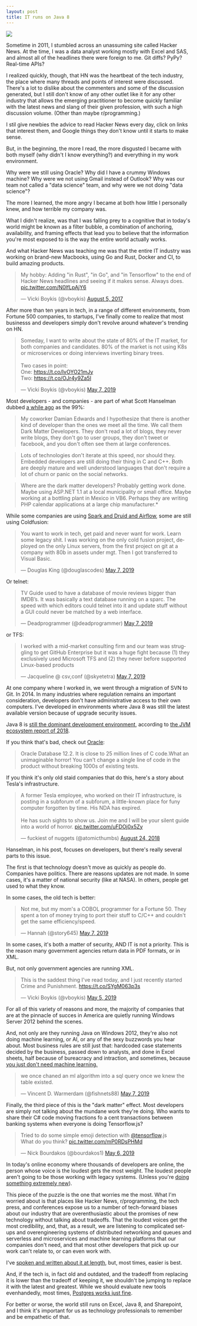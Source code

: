 ```yaml
---
layout: post
title: IT runs on Java 8
---
```


<meta name="twitter:card" content="summary">
<meta name="twitter:site" content="@vboykis">
<meta name="twitter:creator" content="@vboykis">
<meta name="twitter:title" content="IT runs on Java 8">
<meta name="twitter:description" content="The majority of IT does not run at the speed of Hacker News">
<meta name="twitter:image" content="https://raw.githubusercontent.com/veekaybee/veekaybee.github.io/master/images/java8.png">

![](https://raw.githubusercontent.com/veekaybee/veekaybee.github.io/master/images/java8.png) 

Sometime in 2011, I stumbled across an unassuming site called Hacker News. At the time, I was a data analyst working mostly with Excel and SAS, and almost all of the headlines there were foreign to me. Git diffs? PyPy? Real-time APIs? 

I realized quickly, though, that HN was the heartbeat of the tech industry, the place where many threads and points of interest were discussed.  There's a lot to dislike about the commenters and some of the discussion generated, but I still don't know of any other outlet like it for any other industry that allows the emerging practitioner to become quickly familiar with the latest news and slang of their given profession, with such a high discussion volume. (Other than maybe r/programming.) 

I stil give newbies the advice to read Hacker News every day, click on links that interest them, and Google things they don't know until it starts to make sense.  

But, in the beginning, the more I read, the more disgusted I became with both myself (why didn't I know everything?) and everything in my work environment. 

Why were we still using Oracle? Why did I have a crummy Windows machine? Why were we not using Gmail instead of Outlook? Why was our team not called a "data science" team, and why were we not doing "data science"?

The more I learned, the more angry I became at both how little I personally knew, and how terrible my company was. 

What I didn't realize, was that I was falling prey to a cognitive that in today's world might be known as a filter bubble, a combination of anchoring, availability, and framing effects that lead you to believe that the information you're most exposed to is the way the entire world actually works. 

And what Hacker News was teaching me was that the entire IT industry was working on brand-new Macbooks, using Go and Rust, Docker and CI, to build amazing products. 

<blockquote class="twitter-tweet" data-lang="en"><p lang="en" dir="ltr">My hobby: Adding &quot;in Rust&quot;, &quot;in Go&quot;, and &quot;in Tensorflow&quot; to the end of Hacker News headlines and seeing if it makes sense. Always does. <a href="https://t.co/N0lfLpAjY6">pic.twitter.com/N0lfLpAjY6</a></p>&mdash; Vicki Boykis (@vboykis) <a href="https://twitter.com/vboykis/status/893812576253030400?ref_src=twsrc%5Etfw">August 5, 2017</a></blockquote>
<script async src="https://platform.twitter.com/widgets.js" charset="utf-8"></script>

After more than ten years in tech, in a range of different environments, from Fortune 500 companies, to startups, I've finally come to realize that most businesss and developers simply don't revolve around whatever's trending on HN. 

<blockquote class="twitter-tweet" data-lang="en"><p lang="en" dir="ltr">Someday, I want to write about the state of 80% of the IT market, for both companies and candidates. 80% of the market is not using K8s or microservices or doing interviews inverting binary trees. <br><br>Two cases in point: <br>One: <a href="https://t.co/IvOYO21mJy">https://t.co/IvOYO21mJy</a><br>Two: <a href="https://t.co/OJr4y9Za5l">https://t.co/OJr4y9Za5l</a></p>&mdash; Vicki Boykis (@vboykis) <a href="https://twitter.com/vboykis/status/1125566311218720768?ref_src=twsrc%5Etfw">May 7, 2019</a></blockquote>
<script async src="https://platform.twitter.com/widgets.js" charset="utf-8"></script>

Most developers - and companies -  are part of what Scott Hanselman dubbed [a while ago](https://www.hanselman.com/blog/DarkMatterDevelopersTheUnseen99.aspx) as the 99%:

> My coworker Damian Edwards and I hypothesize that there is another kind of developer than the ones we meet all the time. We call them Dark Matter Developers. They don't read a lot of blogs, they never write blogs, they don't go to user groups, they don't tweet or facebook, and you don't often see them at large conferences. 

>Lots of technologies don't iterate at this speed, nor should they. Embedded developers are still doing their thing in C and C++. Both are deeply mature and well understood languages that don't require a lot of churn or panic on the social networks.

> Where are the dark matter developers? Probably getting work done. Maybe using ASP.NET 1.1 at a local municipality or small office. Maybe working at a bottling plant in Mexico in VB6. Perhaps they are writing PHP calendar applications at a large chip manufacturer.*

While some companies are using [Spark and Druid and Airflow](https://softwareengineeringdaily.com/2019/04/29/lyfts-data-platform-with-li-gao/), some are still using Coldfusion: 

<blockquote class="twitter-tweet" data-lang="en"><p lang="en" dir="ltr">You want to work in tech, get paid and never want for work. Learn some legacy shit. I was working on the only cold fusion project, deployed on the only Linux servers, from the first project on git at a company with 80b in assets under mgt. Then I got transferred to Visual Basic.</p>&mdash; Douglas King (@douglascodes) <a href="https://twitter.com/douglascodes/status/1125572013739925504?ref_src=twsrc%5Etfw">May 7, 2019</a></blockquote>
<script async src="https://platform.twitter.com/widgets.js" charset="utf-8"></script>

Or telnet: 

<blockquote class="twitter-tweet" data-lang="en"><p lang="en" dir="ltr">TV Guide used to have a database of movie reviews bigger than IMDB’s. It was basically a text database running on a sparc. The speed with which editors could telnet into it and update stuff without a GUI could never be matched by a web interface.</p>&mdash; Deadprogrammer (@deadprogrammer) <a href="https://twitter.com/deadprogrammer/status/1125807187668996097?ref_src=twsrc%5Etfw">May 7, 2019</a></blockquote>
<script async src="https://platform.twitter.com/widgets.js" charset="utf-8"></script>

or TFS:

<blockquote class="twitter-tweet" data-lang="en"><p lang="en" dir="ltr">I worked with a mid-market consulting firm and our team was struggling to get GitHub Enterprise but it was a huge fight because (1) they exclusively used Microsoft TFS and (2) they never before supported Linux-based products</p>&mdash; Jacqueline @ csv,conf (@skyetetra) <a href="https://twitter.com/skyetetra/status/1125792296056713217?ref_src=twsrc%5Etfw">May 7, 2019</a></blockquote>
<script async src="https://platform.twitter.com/widgets.js" charset="utf-8"></script>

At one company where I worked in,  we went through a migration of SVN to Git. In 2014. In many industries where regulation remains an important consideration, developers don't have administrative access to their own computers. I've developed in environments where Java 8 was still the latest available version because of upgrade security issues. 

Java 8 is [still the dominant development environment](https://www.stackchief.com/blog/Which%20Version%20of%20Java%20Should%20You%20Use%3F), according to [the JVM ecosystem report of 2018](https://snyk.io/blog/jvm-ecosystem-report-2018/). 

If you think that's bad, check out [Oracle](https://news.ycombinator.com/item?id=18442941): 

> Oracle Database 12.2. It is close to 25 million lines of C code.What an unimaginable horror! You can't change a single line of code in the product without breaking 1000s of existing tests. 

If you think it's only old staid companies that do this, here's a story about Tesla's infrastructure. 

<blockquote class="twitter-tweet" data-lang="en"><p lang="en" dir="ltr">A former Tesla employee, who worked on their IT infrastructure, is posting in a subforum of a subforum, a little-known place for funy computer forgotten by time. His NDA has expired. <br><br>He has such sights to show us. Join me and I will be your silent guide into a world of horror. <a href="https://t.co/uFDOj0x5Zy">pic.twitter.com/uFDOj0x5Zy</a></p>&mdash; fuckiest of nuggets (@atomicthumbs) <a href="https://twitter.com/atomicthumbs/status/1032939617404645376?ref_src=twsrc%5Etfw">August 24, 2018</a></blockquote>
<script async src="https://platform.twitter.com/widgets.js" charset="utf-8"></script>

Hanselman, in his post, focuses on developers, but there's really several parts to this issue. 

The first is that technology doesn't move as quickly as people do. Companies have politics. There are reasons updates are not made. In some cases, it's a matter of national security (like at NASA). In others, people get used to what they know. 

In some cases, the old tech is better: 

<blockquote class="twitter-tweet" data-lang="en"><p lang="en" dir="ltr">Not me, but my mom&#39;s a COBOL programmer for a Fortune 50. They spent a ton of money trying to port their stuff to C/C++ and couldn&#39;t get the same efficiency/speed.</p>&mdash; Hannah (@story645) <a href="https://twitter.com/story645/status/1125792948388552704?ref_src=twsrc%5Etfw">May 7, 2019</a></blockquote>
<script async src="https://platform.twitter.com/widgets.js" charset="utf-8"></script>

In some cases, it's both a matter of security, AND IT is not a priority. This is the reason many government agencies return data in PDF formats, or in XML. 

But, not only government agencies are running XML. 

<blockquote class="twitter-tweet" data-lang="en"><p lang="en" dir="ltr">This is the saddest thing I&#39;ve read today, and I just recently started Crime and Punishment. <a href="https://t.co/SYgM063p3s">https://t.co/SYgM063p3s</a></p>&mdash; Vicki Boykis (@vboykis) <a href="https://twitter.com/vboykis/status/1125033921178214401?ref_src=twsrc%5Etfw">May 5, 2019</a></blockquote>
<script async src="https://platform.twitter.com/widgets.js" charset="utf-8"></script>

For all of this variety of reasons and more, the majority of companies that are at the pinnacle of succes in America are quietly running Windows Server 2012 behind the scenes. 

And, not only are they running Java on Windows 2012, they're also not doing machine learning, or AI, or any of the sexy buzzwords you hear about. Most business rules are still just that: hardcoded case statements decided by the business, passed down to analysts, and done in Excel sheets, half because of bureacracy and intraction, and sometimes, because [you just don't need machine learning.](https://ai.google/research/pubs/pub43146)

<blockquote class="twitter-tweet" data-lang="en"><p lang="en" dir="ltr">we once chaned an ml algorithm into a sql query once we knew the table existed.</p>&mdash; Vincent D. Warmerdam (@fishnets88) <a href="https://twitter.com/fishnets88/status/1125796885573394432?ref_src=twsrc%5Etfw">May 7, 2019</a></blockquote>
<script async src="https://platform.twitter.com/widgets.js" charset="utf-8"></script>

Finally, the third piece of this is the "dark matter" effect. Most developers are simply not talking about the mundane work they're doing. Who wants to share their C# code moving fractions fo a cent transactions between banking systems when everyone is doing Tensorflow.js?

<blockquote class="twitter-tweet" data-lang="en"><p lang="en" dir="ltr">Tried to do some simple emoji detection with <a href="https://twitter.com/TensorFlow?ref_src=twsrc%5Etfw">@tensorflow</a>.js<br>What do you think? <a href="https://t.co/mP0RDsPHMd">pic.twitter.com/mP0RDsPHMd</a></p>&mdash; Nick Bourdakos (@bourdakos1) <a href="https://twitter.com/bourdakos1/status/1125436388026060801?ref_src=twsrc%5Etfw">May 6, 2019</a></blockquote>
<script async src="https://platform.twitter.com/widgets.js" charset="utf-8"></script>

In today's online economy where thousands of developers are online, the person whose voice is the loudest gets the most weight.  The loudest people aren't going to be those working with legacy systems. (Unless you're [doing something extremely new](https://twitter.com/vboykis/status/1075095323259928577)). 

This piece of the puzzle is the one that worries me the most. What I'm worried about is that places like Hacker News, r/programming, the tech press, and conferences expose us to a number of tech-forward biases about our industry that are overenthusiastic about the promises of new technology without talking about tradeoffs.  That the loudest voices get the most credibility, and, that, as a result, we are listening to complicated set-ups and overengineering systems of distributed networking and queues and serverless and microservices and machine learning platforms that our companies don't need, and that most other developers that pick up our work can't relate to, or can even work with. 

I've [spoken and written about it at length](https://veekaybee.github.io/2017/03/20/hadoop-or-laptop/), but, most times, easier is best. 

And, if the tech is, in fact old and outdated, and the tradeoff from replacing it is lower than the tradeoff of keeping it, we shouldn't be jumping to replace it with the latest and greatest. While we should evaluate new tools evenhandedly, most times, [Postgres works just fine](https://pgdash.io/blog/postgres-features.html?h=). 

For better or worse, the world still runs on Excel, Java 8, and Sharepoint, and I think it's important for us as technology professionals to remember and be empathetic of that. 
